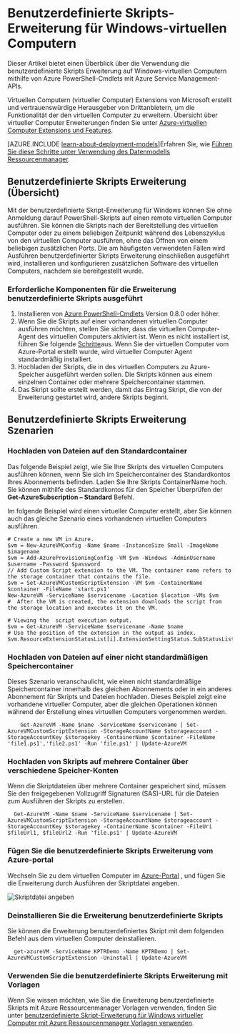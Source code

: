 <properties
   pageTitle="Benutzerdefinierte Skripts Erweiterung auf einen Windows-virtuellen | Microsoft Azure"
   description="Automatisieren von Aufgaben zur Azure-virtuellen Computer mithilfe der Erweiterung benutzerdefiniertes Skript einen remote virtuellen von Windows PowerShell Skripts auszuführen"
   services="virtual-machines-windows"
   documentationCenter=""
   authors="kundanap"
   manager="timlt"
   editor=""
   tags="azure-service-management"/>

<tags
   ms.service="virtual-machines-windows"
   ms.devlang="na"
   ms.topic="article"
   ms.tgt_pltfrm="vm-windows"
   ms.workload="infrastructure-services"
   ms.date="08/06/2015"
   ms.author="kundanap"/>

# <a name="custom-script-extension-for-windows-virtual-machines"></a>Benutzerdefinierte Skripts-Erweiterung für Windows-virtuellen Computern

Dieser Artikel bietet einen Überblick über die Verwendung die benutzerdefinierte Skripts Erweiterung auf Windows-virtuellen Computern mithilfe von Azure PowerShell-Cmdlets mit Azure Service Management-APIs.

Virtuellen Computern (virtueller Computer) Extensions von Microsoft erstellt und vertrauenswürdige Herausgeber von Drittanbietern, um die Funktionalität der den virtuellen Computer zu erweitern. Übersicht über virtueller Computer Erweiterungen finden Sie unter [Azure-virtuellen Computer Extensions und Features](virtual-machines-windows-extensions-features.md).

[AZURE.INCLUDE [learn-about-deployment-models](../../includes/learn-about-deployment-models-classic-include.md)]Erfahren Sie, wie [Führen Sie diese Schritte unter Verwendung des Datenmodells Ressourcenmanager](virtual-machines-windows-extensions-customscript.md).

## <a name="custom-script-extension-overview"></a>Benutzerdefinierte Skripts Erweiterung (Übersicht)

Mit der benutzerdefinierte Skript-Erweiterung für Windows können Sie ohne Anmeldung darauf PowerShell-Skripts auf einen remote virtuellen Computer ausführen. Sie können die Skripts nach der Bereitstellung des virtuellen Computer oder zu einem beliebigen Zeitpunkt während des Lebenszyklus von den virtuellen Computer ausführen, ohne das Öffnen von einem beliebigen zusätzlichen Ports. Die am häufigsten verwendeten Fällen wird Ausführen benutzerdefinierter Skripts Erweiterung einschließen ausgeführt wird, installieren und konfigurieren zusätzlichen Software des virtuellen Computers, nachdem sie bereitgestellt wurde.

### <a name="prerequisites-for-running-the-custom-script-extension"></a>Erforderliche Komponenten für die Erweiterung benutzerdefinierte Skripts ausgeführt

1. Installieren von <a href="http://azure.microsoft.com/downloads" target="_blank">Azure PowerShell-Cmdlets</a> Version 0.8.0 oder höher.
2. Wenn Sie die Skripts auf einer vorhandenen virtuellen Computer ausführen möchten, stellen Sie sicher, dass die virtuellen Computer-Agent des virtuellen Computers aktiviert ist. Wenn es nicht installiert ist, führen Sie folgende [Schritte](virtual-machines-windows-classic-agents-and-extensions.md)aus. Wenn Sie der virtuellen Computer vom Azure-Portal erstellt wurde, wird virtueller Computer Agent standardmäßig installiert.
3. Hochladen der Skripts, die in des virtuellen Computers zu Azure-Speicher ausgeführt werden sollen. Die Skripts können aus einem einzelnen Container oder mehrere Speichercontainer stammen.
4. Das Skript sollte erstellt werden, damit das Eintrag Skript, die von der Erweiterung gestartet wird, andere Skripts beginnt.

## <a name="custom-script-extension-scenarios"></a>Benutzerdefinierte Skripts Erweiterung Szenarien

### <a name="upload-files-to-the-default-container"></a>Hochladen von Dateien auf den Standardcontainer

Das folgende Beispiel zeigt, wie Sie Ihre Skripts des virtuellen Computers ausführen können, wenn Sie sich im Speichercontainer des Standardkontos Ihres Abonnements befinden. Laden Sie Ihre Skripts ContainerName hoch. Sie können mithilfe des Standardkontos für den Speicher Überprüfen der **Get-AzureSubscription – Standard** Befehl.

Im folgende Beispiel wird einen virtueller Computer erstellt, aber Sie können auch das gleiche Szenario eines vorhandenen virtuellen Computers ausführen.

    # Create a new VM in Azure.
    $vm = New-AzureVMConfig -Name $name -InstanceSize Small -ImageName $imagename
    $vm = Add-AzureProvisioningConfig -VM $vm -Windows -AdminUsername $username -Password $password
    // Add Custom Script extension to the VM. The container name refers to the storage container that contains the file.
    $vm = Set-AzureVMCustomScriptExtension -VM $vm -ContainerName $container -FileName 'start.ps1'
    New-AzureVM -ServiceName $servicename -Location $location -VMs $vm
    #  After the VM is created, the extension downloads the script from the storage location and executes it on the VM.

    # Viewing the  script execution output.
    $vm = Get-AzureVM -ServiceName $servicename -Name $name
    # Use the position of the extension in the output as index.
    $vm.ResourceExtensionStatusList[i].ExtensionSettingStatus.SubStatusList

### <a name="upload-files-to-a-non-default-storage-container"></a>Hochladen von Dateien auf einer nicht standardmäßigen Speichercontainer

Dieses Szenario veranschaulicht, wie einen nicht standardmäßige Speichercontainer innerhalb des gleichen Abonnements oder in ein anderes Abonnement für Skripts und Dateien hochladen. Dieses Beispiel zeigt eine vorhandene virtueller Computer, aber die gleichen Operationen können während der Erstellung eines virtuellen Computers vorgenommen werden.

        Get-AzureVM -Name $name -ServiceName $servicename | Set-AzureVMCustomScriptExtension -StorageAccountName $storageaccount -StorageAccountKey $storagekey -ContainerName $container -FileName 'file1.ps1','file2.ps1' -Run 'file.ps1' | Update-AzureVM

### <a name="upload-scripts-to-multiple-containers-across-different-storage-accounts"></a>Hochladen von Skripts auf mehrere Container über verschiedene Speicher-Konten

  Wenn die Skriptdateien über mehrere Container gespeichert sind, müssen Sie den freigegebenen Vollzugriff Signaturen (SAS)-URL für die Dateien zum Ausführen der Skripts zu erstellen.

      Get-AzureVM -Name $name -ServiceName $servicename | Set-AzureVMCustomScriptExtension -StorageAccountName $storageaccount -StorageAccountKey $storagekey -ContainerName $container -FileUri $fileUrl1, $fileUrl2 -Run 'file.ps1' | Update-AzureVM


### <a name="add-the-custom-script-extension-from-the-azure-portal"></a>Fügen Sie die benutzerdefinierte Skripts Erweiterung vom Azure-portal

Wechseln Sie zu dem virtuellen Computer im <a href="https://portal.azure.com/ " target="_blank">Azure-Portal</a> , und fügen Sie die Erweiterung durch Ausführen der Skriptdatei angeben.

  ![Skriptdatei angeben][5]


### <a name="uninstall-the-custom-script-extension"></a>Deinstallieren Sie die Erweiterung benutzerdefinierte Skripts

Sie können die Erweiterung benutzerdefiniertes Skript mit dem folgenden Befehl aus dem virtuellen Computer deinstallieren.

      get-azureVM -ServiceName KPTRDemo -Name KPTRDemo | Set-AzureVMCustomScriptExtension -Uninstall | Update-AzureVM

### <a name="use-the-custom-script-extension-with-templates"></a>Verwenden Sie die benutzerdefinierte Skripts Erweiterung mit Vorlagen

Wenn Sie wissen möchten, wie Sie die Erweiterung benutzerdefinierte Skripts mit Azure Ressourcenmanager Vorlagen verwenden, finden Sie unter [benutzerdefinierte Skript-Erweiterung für Windows virtueller Computer mit Azure Ressourcenmanager Vorlagen verwenden](virtual-machines-windows-extensions-customscript.md).

<!--Image references-->
[5]: ./media/virtual-machines-windows-classic-extensions-customscript/addcse.png
